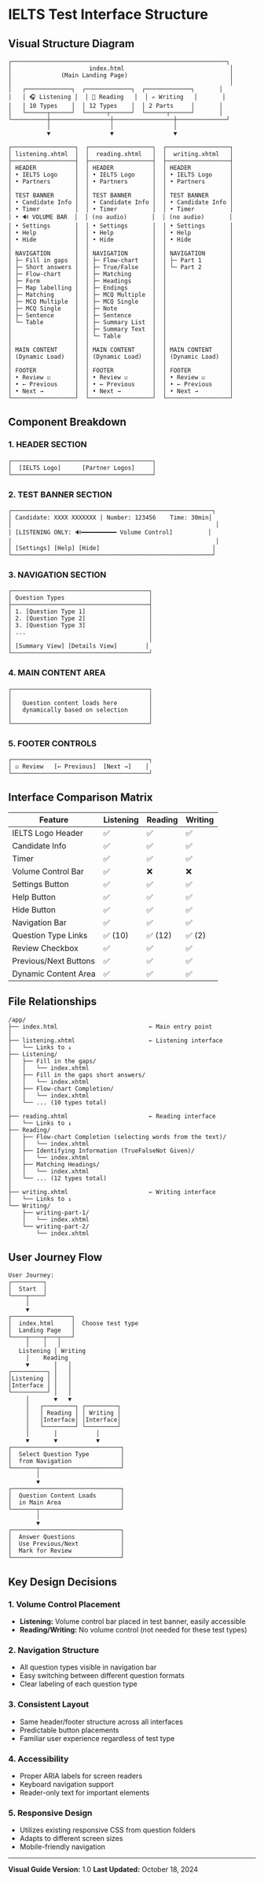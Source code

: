 # IELTS Test Interface Structure

## Visual Structure Diagram

```
┌─────────────────────────────────────────────────────────────┐
│                      index.html                              │
│              (Main Landing Page)                             │
│                                                              │
│   ┌─────────────┐  ┌─────────────┐  ┌─────────────┐       │
│   │ 🎧 Listening │  │ 📖 Reading   │  │ ✍️ Writing   │       │
│   │ 10 Types    │  │ 12 Types    │  │ 2 Parts     │       │
│   └──────┬──────┘  └──────┬──────┘  └──────┬──────┘       │
└──────────┼─────────────────┼─────────────────┼──────────────┘
           │                 │                 │
           ▼                 ▼                 ▼
    
┌──────────────────┐  ┌──────────────────┐  ┌──────────────────┐
│ listening.xhtml  │  │  reading.xhtml   │  │  writing.xhtml   │
├──────────────────┤  ├──────────────────┤  ├──────────────────┤
│ HEADER           │  │ HEADER           │  │ HEADER           │
│ • IELTS Logo     │  │ • IELTS Logo     │  │ • IELTS Logo     │
│ • Partners       │  │ • Partners       │  │ • Partners       │
│                  │  │                  │  │                  │
│ TEST BANNER      │  │ TEST BANNER      │  │ TEST BANNER      │
│ • Candidate Info │  │ • Candidate Info │  │ • Candidate Info │
│ • Timer          │  │ • Timer          │  │ • Timer          │
│ • 🔊 VOLUME BAR  │  │ (no audio)       │  │ (no audio)       │
│ • Settings       │  │ • Settings       │  │ • Settings       │
│ • Help           │  │ • Help           │  │ • Help           │
│ • Hide           │  │ • Hide           │  │ • Hide           │
│                  │  │                  │  │                  │
│ NAVIGATION       │  │ NAVIGATION       │  │ NAVIGATION       │
│ ├─ Fill in gaps  │  │ ├─ Flow-chart    │  │ ├─ Part 1        │
│ ├─ Short answers │  │ ├─ True/False    │  │ └─ Part 2        │
│ ├─ Flow-chart    │  │ ├─ Matching      │  │                  │
│ ├─ Form          │  │ ├─ Headings      │  │                  │
│ ├─ Map labelling │  │ ├─ Endings       │  │                  │
│ ├─ Matching      │  │ ├─ MCQ Multiple  │  │                  │
│ ├─ MCQ Multiple  │  │ ├─ MCQ Single    │  │                  │
│ ├─ MCQ Single    │  │ ├─ Note          │  │                  │
│ ├─ Sentence      │  │ ├─ Sentence      │  │                  │
│ └─ Table         │  │ ├─ Summary List  │  │                  │
│                  │  │ ├─ Summary Text  │  │                  │
│                  │  │ └─ Table         │  │                  │
│                  │  │                  │  │                  │
│ MAIN CONTENT     │  │ MAIN CONTENT     │  │ MAIN CONTENT     │
│ (Dynamic Load)   │  │ (Dynamic Load)   │  │ (Dynamic Load)   │
│                  │  │                  │  │                  │
│ FOOTER           │  │ FOOTER           │  │ FOOTER           │
│ • Review ☑       │  │ • Review ☑       │  │ • Review ☑       │
│ • ← Previous     │  │ • ← Previous     │  │ • ← Previous     │
│ • Next →         │  │ • Next →         │  │ • Next →         │
└──────────────────┘  └──────────────────┘  └──────────────────┘
```

## Component Breakdown

### 1. HEADER SECTION
```
┌────────────────────────────────────────┐
│  [IELTS Logo]      [Partner Logos]     │
└────────────────────────────────────────┘
```

### 2. TEST BANNER SECTION
```
┌─────────────────────────────────────────────────────────┐
│ Candidate: XXXX XXXXXXX | Number: 123456    Time: 30min│
│                                                          │
│ [LISTENING ONLY: 🔊━━━━━━━━━━ Volume Control]          │
│                                                          │
│ [Settings] [Help] [Hide]                                │
└─────────────────────────────────────────────────────────┘
```

### 3. NAVIGATION SECTION
```
┌───────────────────────────────────────┐
│ Question Types                        │
├───────────────────────────────────────┤
│ 1. [Question Type 1]                  │
│ 2. [Question Type 2]                  │
│ 3. [Question Type 3]                  │
│ ...                                   │
│                                       │
│ [Summary View] [Details View]        │
└───────────────────────────────────────┘
```

### 4. MAIN CONTENT AREA
```
┌───────────────────────────────────────┐
│                                       │
│   Question content loads here         │
│   dynamically based on selection      │
│                                       │
└───────────────────────────────────────┘
```

### 5. FOOTER CONTROLS
```
┌───────────────────────────────────────┐
│ ☑ Review   [← Previous]  [Next →]    │
└───────────────────────────────────────┘
```

## Interface Comparison Matrix

| Feature                | Listening | Reading | Writing |
|------------------------|-----------|---------|---------|
| IELTS Logo Header      | ✅        | ✅      | ✅      |
| Candidate Info         | ✅        | ✅      | ✅      |
| Timer                  | ✅        | ✅      | ✅      |
| Volume Control Bar     | ✅        | ❌      | ❌      |
| Settings Button        | ✅        | ✅      | ✅      |
| Help Button            | ✅        | ✅      | ✅      |
| Hide Button            | ✅        | ✅      | ✅      |
| Navigation Bar         | ✅        | ✅      | ✅      |
| Question Type Links    | ✅ (10)   | ✅ (12) | ✅ (2)  |
| Review Checkbox        | ✅        | ✅      | ✅      |
| Previous/Next Buttons  | ✅        | ✅      | ✅      |
| Dynamic Content Area   | ✅        | ✅      | ✅      |

## File Relationships

```
/app/
├── index.html                          ← Main entry point
│
├── listening.xhtml                     ← Listening interface
│   └── Links to ↓
├── Listening/
│   ├── Fill in the gaps/
│   │   └── index.xhtml
│   ├── Fill in the gaps short answers/
│   │   └── index.xhtml
│   ├── Flow-chart Completion/
│   │   └── index.xhtml
│   └── ... (10 types total)
│
├── reading.xhtml                       ← Reading interface
│   └── Links to ↓
├── Reading/
│   ├── Flow-chart Completion (selecting words from the text)/
│   │   └── index.xhtml
│   ├── Identifying Information (TrueFalseNot Given)/
│   │   └── index.xhtml
│   ├── Matching Headings/
│   │   └── index.xhtml
│   └── ... (12 types total)
│
├── writing.xhtml                       ← Writing interface
│   └── Links to ↓
└── Writing/
    ├── writing-part-1/
    │   └── index.xhtml
    └── writing-part-2/
        └── index.xhtml
```

## User Journey Flow

```
User Journey:
┌─────────┐
│  Start  │
└────┬────┘
     │
     ▼
┌─────────────────┐
│  index.html     │  Choose test type
│  Landing Page   │
└────┬────┬───┬───┘
     │    │   │
   Listening │ Writing
     │    Reading
     ▼       │   │
┌──────────┐ │   │
│Listening │ │   │
│Interface │ │   │
└──────────┘ │   │
     │       ▼   ▼
     │   ┌─────────┐ ┌─────────┐
     │   │ Reading │ │ Writing │
     │   │Interface│ │Interface│
     │   └─────────┘ └─────────┘
     │       │           │
     ▼       ▼           ▼
┌───────────────────────────────┐
│  Select Question Type         │
│  from Navigation              │
└───────┬───────────────────────┘
        │
        ▼
┌───────────────────────────────┐
│  Question Content Loads       │
│  in Main Area                 │
└───────┬───────────────────────┘
        │
        ▼
┌───────────────────────────────┐
│  Answer Questions             │
│  Use Previous/Next            │
│  Mark for Review              │
└───────────────────────────────┘
```

## Key Design Decisions

### 1. Volume Control Placement
- **Listening:** Volume control bar placed in test banner, easily accessible
- **Reading/Writing:** No volume control (not needed for these test types)

### 2. Navigation Structure
- All question types visible in navigation bar
- Easy switching between different question formats
- Clear labeling of each question type

### 3. Consistent Layout
- Same header/footer structure across all interfaces
- Predictable button placements
- Familiar user experience regardless of test type

### 4. Accessibility
- Proper ARIA labels for screen readers
- Keyboard navigation support
- Reader-only text for important elements

### 5. Responsive Design
- Utilizes existing responsive CSS from question folders
- Adapts to different screen sizes
- Mobile-friendly navigation

---

**Visual Guide Version:** 1.0
**Last Updated:** October 18, 2024
